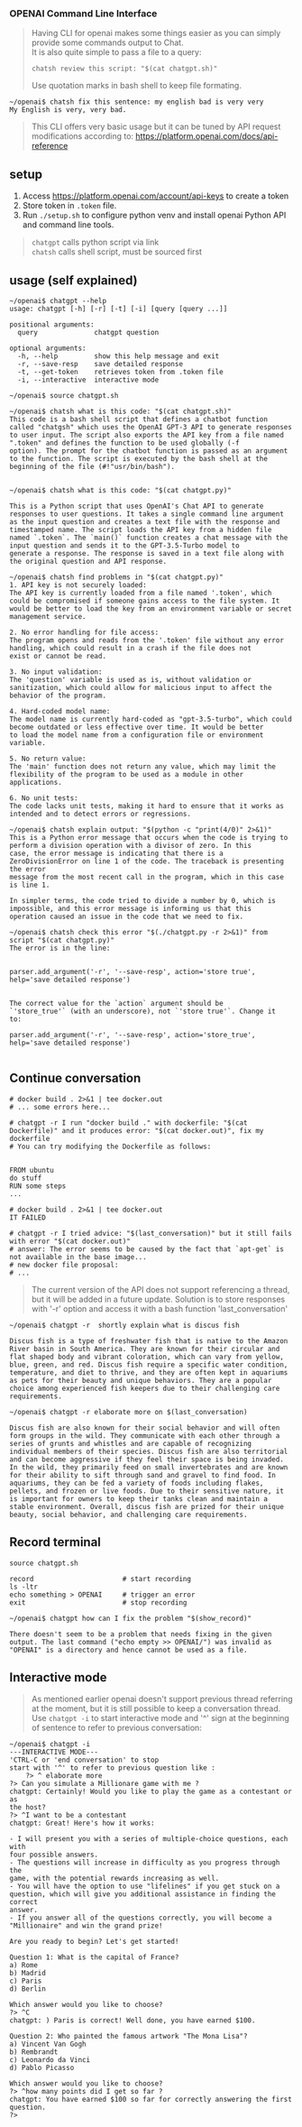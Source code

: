 ### OPENAI Command Line Interface
>Having CLI for openai makes some things easier as you can simply provide some commands output to Chat.<br>
>It is also quite simple to pass a file to a query:
> 
> ```chatsh review this script: "$(cat chatgpt.sh)"```
> 
> Use quotation marks in bash shell to keep file formating.
```
~/openai$ chatsh fix this sentence: my english bad is very very
My English is very, very bad.
```

>This CLI offers very basic usage but it can be tuned by API request modifications according to:
https://platform.openai.com/docs/api-reference


## setup

1. Access https://platform.openai.com/account/api-keys to create a token
2. Store token in `.token` file.
3. Run `./setup.sh` to configure python venv and install openai Python API and command line tools.

>`chatgpt` calls python script via link<br>
>`chatsh` calls shell script, must be sourced first

## usage (self explained)

```commandline
~/openai$ chatgpt --help
usage: chatgpt [-h] [-r] [-t] [-i] [query [query ...]]

positional arguments:
  query              chatgpt question

optional arguments:
  -h, --help         show this help message and exit
  -r, --save-resp    save detailed response
  -t, --get-token    retrieves token from .token file
  -i, --interactive  interactive mode 
```

```commandline
~/openai$ source chatgpt.sh

~/openai$ chatsh what is this code: "$(cat chatgpt.sh)"
This code is a bash shell script that defines a chatbot function called "chatgsh" which uses the OpenAI GPT-3 API to generate responses 
to user input. The script also exports the API key from a file named ".token" and defines the function to be used globally (-f 
option). The prompt for the chatbot function is passed as an argument to the function. The script is executed by the bash shell at the 
beginning of the file (#!"usr/bin/bash").

```

```commandline

~/openai$ chatsh what is this code: "$(cat chatgpt.py)"

This is a Python script that uses OpenAI's Chat API to generate responses to user questions. It takes a single command line argument 
as the input question and creates a text file with the response and timestamped name. The script loads the API key from a hidden file 
named `.token`. The `main()` function creates a chat message with the input question and sends it to the GPT-3.5-Turbo model to 
generate a response. The response is saved in a text file along with the original question and API response.

```

```commandline
~/openai$ chatsh find problems in "$(cat chatgpt.py)"
1. API key is not securely loaded:
The API key is currently loaded from a file named '.token', which could be compromised if someone gains access to the file system. It 
would be better to load the key from an environment variable or secret management service.

2. No error handling for file access:
The program opens and reads from the '.token' file without any error handling, which could result in a crash if the file does not 
exist or cannot be read.

3. No input validation:
The 'question' variable is used as is, without validation or sanitization, which could allow for malicious input to affect the 
behavior of the program.

4. Hard-coded model name:
The model name is currently hard-coded as "gpt-3.5-turbo", which could become outdated or less effective over time. It would be better 
to load the model name from a configuration file or environment variable.

5. No return value:
The 'main' function does not return any value, which may limit the flexibility of the program to be used as a module in other 
applications.

6. No unit tests:
The code lacks unit tests, making it hard to ensure that it works as intended and to detect errors or regressions.

```

```commandline
~/openai$ chatsh explain output: "$(python -c "print(4/0)" 2>&1)"
This is a Python error message that occurs when the code is trying to perform a division operation with a divisor of zero. In this 
case, the error message is indicating that there is a ZeroDivisionError on line 1 of the code. The traceback is presenting the error 
message from the most recent call in the program, which in this case is line 1. 

In simpler terms, the code tried to divide a number by 0, which is impossible, and this error message is informing us that this 
operation caused an issue in the code that we need to fix.

```

```commandline
~/openai$ chatsh check this error "$(./chatgpt.py -r 2>&1)" from script "$(cat chatgpt.py)"
The error is in the line:


parser.add_argument('-r', '--save-resp', action='store true', 
help='save detailed response')


The correct value for the `action` argument should be 
`'store_true'` (with an underscore), not `'store true'`. Change it 
to:

parser.add_argument('-r', '--save-resp', action='store_true', 
help='save detailed response')


```

## Continue conversation
```commandline
# docker build . 2>&1 | tee docker.out
# ... some errors here...

# chatgpt -r I run "docker build ." with dockerfile: "$(cat Dockerfile)" and it produces error: "$(cat docker.out)", fix my dockerfile
# You can try modifying the Dockerfile as follows:


FROM ubuntu
do stuff
RUN some steps
... 

# docker build . 2>&1 | tee docker.out
IT FAILED

# chatgpt -r I tried advice: "$(last_conversation)" but it still fails with error "$(cat docker.out)"
# answer: The error seems to be caused by the fact that `apt-get` is not available in the base image...
# new docker file proposal:
# ...
```

>The current version of the API does not support referencing a thread, but it will be added in a future update.
Solution is to store responses with '-r' option and access it with a bash function 'last_conversation'

```commandline
~/openai$ chatgpt -r  shortly explain what is discus fish

Discus fish is a type of freshwater fish that is native to the Amazon River basin in South America. They are known for their circular and flat shaped body and vibrant coloration, which can vary from yellow, blue, green, and red. Discus fish require a specific water condition, temperature, and diet to thrive, and they are often kept in aquariums as pets for their beauty and unique behaviors. They are a popular choice among experienced fish keepers due to their challenging care requirements.

~/openai$ chatgpt -r elaborate more on $(last_conversation)

Discus fish are also known for their social behavior and will often form groups in the wild. They communicate with each other through a series of grunts and whistles and are capable of recognizing individual members of their species. Discus fish are also territorial and can become aggressive if they feel their space is being invaded. In the wild, they primarily feed on small invertebrates and are known for their ability to sift through sand and gravel to find food. In aquariums, they can be fed a variety of foods including flakes, pellets, and frozen or live foods. Due to their sensitive nature, it is important for owners to keep their tanks clean and maintain a stable environment. Overall, discus fish are prized for their unique beauty, social behavior, and challenging care requirements.

```

## Record terminal
```commandline
source chatgpt.sh

record                      # start recording
ls -ltr
echo something > OPENAI     # trigger an error
exit                        # stop recording

~/openai$ chatgpt how can I fix the problem "$(show_record)"

There doesn't seem to be a problem that needs fixing in the given
output. The last command ("echo empty >> OPENAI/") was invalid as
"OPENAI" is a directory and hence cannot be used as a file.
```

## Interactive mode
>As mentioned earlier openai doesn't support previous thread referring at the moment,
> but it is still possible to keep a conversation thread. <br>
> Use `chatgpt -i` to start interactive mode and '^' sign at the beginning of sentence to refer to previous conversation:
```commandline
~/openai$ chatgpt -i
---INTERACTIVE MODE---
'CTRL-C or 'end conversation' to stop
start with '^' to refer to previous question like :
	?> ^ elaborate more
?> Can you simulate a Millionare game with me ?
chatgpt: Certainly! Would you like to play the game as a contestant or as
the host?
?> ^I want to be a contestant
chatgpt: Great! Here's how it works:

- I will present you with a series of multiple-choice questions, each with
four possible answers.
- The questions will increase in difficulty as you progress through the
game, with the potential rewards increasing as well.
- You will have the option to use "lifelines" if you get stuck on a
question, which will give you additional assistance in finding the correct
answer.
- If you answer all of the questions correctly, you will become a
"Millionaire" and win the grand prize!

Are you ready to begin? Let's get started!

Question 1: What is the capital of France?
a) Rome
b) Madrid
c) Paris
d) Berlin

Which answer would you like to choose?
?> ^C
chatgpt: ) Paris is correct! Well done, you have earned $100.

Question 2: Who painted the famous artwork "The Mona Lisa"?
a) Vincent Van Gogh
b) Rembrandt
c) Leonardo da Vinci
d) Pablo Picasso

Which answer would you like to choose?
?> ^how many points did I get so far ?
chatgpt: You have earned $100 so far for correctly answering the first
question.
?> 

```